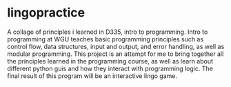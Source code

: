 # lingopractice
A collage of principles i learned in D335, intro to programming.
Intro to programming at WGU teaches basic programming principles such as control flow, data structures, input and output, and error handling, as well as modular programming. This project is an attempt for me to bring together all the principles learned in the programming course, as well as learn about different python guis and how they interact with programming logic. The final result of this program will be an interactive lingo game.
